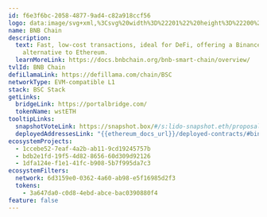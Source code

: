 ```yaml
---
id: f6e3f6bc-2058-4877-9ad4-c82a918ccf56
logo: data:image/svg+xml,%3Csvg%20width%3D%22201%22%20height%3D%22200%22%20viewBox%3D%220%200%20201%20200%22%20fill%3D%22none%22%20xmlns%3D%22http%3A%2F%2Fwww.w3.org%2F2000%2Fsvg%22%3E%0A%3Cpath%20fill-rule%3D%22evenodd%22%20clip-rule%3D%22evenodd%22%20d%3D%22M101.579%2042.5C132.646%2042.5%20157.827%2067.6818%20157.827%2098.75C157.827%20129.818%20132.646%20155%20101.579%20155C70.5127%20155%2045.332%20129.818%2045.332%2098.75C45.332%2067.6818%2070.5127%2042.5%20101.579%2042.5Z%22%20fill%3D%22%23F0B90B%22%2F%3E%0A%3Cg%20opacity%3D%220.6%22%20filter%3D%22url(%23filter0_f_16862_1671)%22%3E%0A%3Cpath%20fill-rule%3D%22evenodd%22%20clip-rule%3D%22evenodd%22%20d%3D%22M109.079%2040C140.146%2040%20165.327%2065.1818%20165.327%2096.25C165.327%20127.318%20140.146%20152.5%20109.079%20152.5C78.0127%20152.5%2052.832%20127.318%2052.832%2096.25C52.832%2065.1818%2078.0127%2040%20109.079%2040Z%22%20fill%3D%22%23F0B90B%22%2F%3E%0A%3C%2Fg%3E%0A%3Cpath%20fill-rule%3D%22evenodd%22%20clip-rule%3D%22evenodd%22%20d%3D%22M121.635%2095.6689L121.594%2086.9609H121.626L114.23%2082.607L101.556%2090.0799L88.959%2082.607L81.5675%2086.9609V95.6689L94.2412%20103.106V118.016L101.601%20122.329L108.961%20118.016V103.106L121.635%2095.6689ZM101.561%2060.3008L81.563%2072.0916L88.9229%2076.4456L101.561%2068.9727L114.234%2076.4456L121.594%2072.0916L101.561%2060.3008ZM76.2853%20113.625L76.2447%2098.7516L68.8893%2094.4021V118.02L88.9229%20129.77V121.062L76.2853%20113.625ZM76.2447%2092.5452V83.8778L83.6407%2079.5238L76.2447%2075.1699L68.8848%2079.5238V88.1912L76.2447%2092.5452ZM101.561%2075.1699L94.2006%2079.5238L101.561%2083.8778L108.957%2079.5238L101.561%2075.1699ZM88.9229%20106.188L81.563%20101.835V110.542L88.9229%20114.856V106.188ZM101.561%20128.535L94.2006%20124.181V132.849L101.561%20137.203L108.957%20132.849V124.181L101.561%20128.535ZM126.872%2075.1699L119.512%2079.5238L126.872%2083.8778V92.5452L134.268%2088.1912V79.5238L126.872%2075.1699ZM134.272%2094.3976L126.912%2098.7516L126.872%20113.625L114.239%20121.058V129.766L134.272%20118.015V94.3976ZM121.594%20110.543L114.234%20114.856V106.189L121.594%20101.835V110.543Z%22%20fill%3D%22white%22%2F%3E%0A%3Cdefs%3E%0A%3Cfilter%20id%3D%22filter0_f_16862_1671%22%20x%3D%2242.832%22%20y%3D%2230%22%20width%3D%22132.494%22%20height%3D%22132.5%22%20filterUnits%3D%22userSpaceOnUse%22%20color-interpolation-filters%3D%22sRGB%22%3E%0A%3CfeFlood%20flood-opacity%3D%220%22%20result%3D%22BackgroundImageFix%22%2F%3E%0A%3CfeBlend%20mode%3D%22normal%22%20in%3D%22SourceGraphic%22%20in2%3D%22BackgroundImageFix%22%20result%3D%22shape%22%2F%3E%0A%3CfeGaussianBlur%20stdDeviation%3D%225%22%20result%3D%22effect1_foregroundBlur_16862_1671%22%2F%3E%0A%3C%2Ffilter%3E%0A%3C%2Fdefs%3E%0A%3C%2Fsvg%3E%0A
name: BNB Chain
description:
  text: Fast, low-cost transactions, ideal for DeFi, offering a Binance ecosystem
    alternative to Ethereum.
  learnMoreLink: https://docs.bnbchain.org/bnb-smart-chain/overview/
tvlId: BNB Chain
defiLlamaLink: https://defillama.com/chain/BSC
networkType: EVM-compatible L1
stack: BSC Stack
getLinks:
  bridgeLink: https://portalbridge.com/
  tokenName: wstETH
tooltipLinks:
  snapshotVoteLink: https://snapshot.box/#/s:lido-snapshot.eth/proposal/0xcc52cdc83273b42a056cfc632889355595821a2cc9a59ba8adff66b30e9718f9
  deployedAddressesLink: "{{ethereum_docs_url}}/deployed-contracts/#binance-smart-chain-bsc"
ecosystemProjects:
  - 1ccebe52-7eaf-4a2b-ab11-9cd19245757b
  - bdb2e1fd-19f5-4d82-8656-60d309d92126
  - 1dfa124e-f1e1-41fc-b908-5b7f995da7c3
ecosystemFilters:
  network: 6d3159e0-0362-4a60-ab98-e5f16985d2f3
  tokens:
    - 3a647da0-c0d8-4ebd-abce-bac0390880f4
feature: false
---
```

